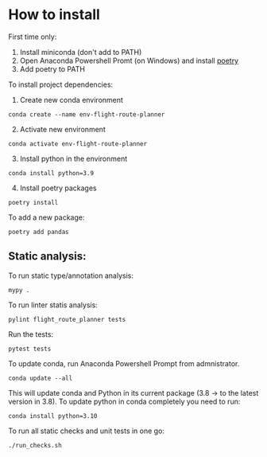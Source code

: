 # How to install

First time only:
1. Install miniconda (don't add to PATH)
2. Open Anaconda Powershell Promt (on Windows) and install [poetry](https://python-poetry.org/docs/#installing-with-the-official-installer)
3. Add poetry to PATH

To install project dependencies:

1. Create new conda environment
```
conda create --name env-flight-route-planner
```
2. Activate new environment
```
conda activate env-flight-route-planner
```
3. Install python in the environment
```
conda install python=3.9
```
4. Install poetry packages
```
poetry install
```

To add a new package:
```
poetry add pandas
```

## Static analysis:

To run static type/annotation analysis:
```
mypy .
```

To run linter statis analysis:
```
pylint flight_route_planner tests 
```

Run the tests:
```
pytest tests
```

To update conda, run Anaconda Powershell Prompt from admnistrator.
 ```
 conda update --all
 ```
 This will update conda and Python in its current package (3.8 -> to the latest version in 3.8).
 To update python in conda completely you need to run: 
 ```
 conda install python=3.10
 ```

 To run all static checks and unit tests in one go:
 ```sh
./run_checks.sh
 ```
